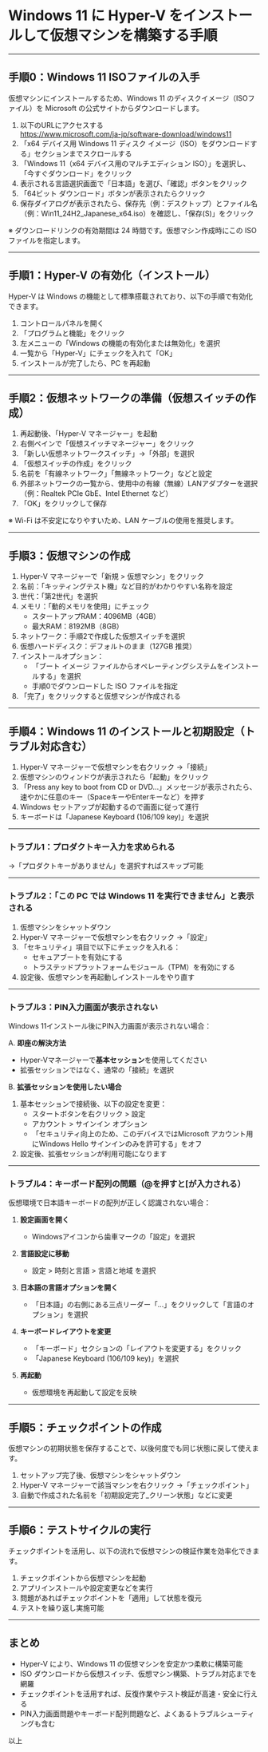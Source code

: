 # Windows 11 に Hyper-V をインストールして仮想マシンを構築する手順

---

## 手順0：Windows 11 ISOファイルの入手

仮想マシンにインストールするため、Windows 11 のディスクイメージ（ISOファイル）を Microsoft の公式サイトからダウンロードします。

1. 以下のURLにアクセスする  
   https://www.microsoft.com/ja-jp/software-download/windows11  
2. 「x64 デバイス用 Windows 11 ディスク イメージ（ISO）をダウンロードする」セクションまでスクロールする  
3. 「Windows 11（x64 デバイス用のマルチエディション ISO）」を選択し、「今すぐダウンロード」をクリック  
4. 表示される言語選択画面で「日本語」を選び、「確認」ボタンをクリック  
5. 「64ビット ダウンロード」ボタンが表示されたらクリック  
6. 保存ダイアログが表示されたら、保存先（例：デスクトップ）とファイル名（例：Win11_24H2_Japanese_x64.iso）を確認し、「保存(S)」をクリック  

※ ダウンロードリンクの有効期間は 24 時間です。仮想マシン作成時にこの ISO ファイルを指定します。

---

## 手順1：Hyper-V の有効化（インストール）

Hyper-V は Windows の機能として標準搭載されており、以下の手順で有効化できます。

1. コントロールパネルを開く  
2. 「プログラムと機能」をクリック  
3. 左メニューの「Windows の機能の有効化または無効化」を選択  
4. 一覧から「Hyper-V」にチェックを入れて「OK」  
5. インストールが完了したら、PC を再起動

---

## 手順2：仮想ネットワークの準備（仮想スイッチの作成）

1. 再起動後、「Hyper-V マネージャー」を起動  
2. 右側ペインで「仮想スイッチマネージャー」をクリック  
3. 「新しい仮想ネットワークスイッチ」→「外部」を選択  
4. 「仮想スイッチの作成」をクリック  
5. 名前を「有線ネットワーク」「無線ネットワーク」などと設定  
6. 外部ネットワークの一覧から、使用中の有線（無線）LANアダプターを選択（例：Realtek PCIe GbE、Intel Ethernet など）  
7. 「OK」をクリックして保存  

※ Wi-Fi は不安定になりやすいため、LAN ケーブルの使用を推奨します。

---

## 手順3：仮想マシンの作成

1. Hyper-V マネージャーで「新規 > 仮想マシン」をクリック  
2. 名前：「キッティングテスト機」など目的がわかりやすい名称を設定  
3. 世代：「第2世代」を選択  
4. メモリ：「動的メモリを使用」にチェック  
   - スタートアップRAM：4096MB（4GB）  
   - 最大RAM：8192MB（8GB）  
5. ネットワーク：手順2で作成した仮想スイッチを選択  
6. 仮想ハードディスク：デフォルトのまま（127GB 推奨）  
7. インストールオプション：  
   - 「ブート イメージ ファイルからオペレーティングシステムをインストールする」を選択  
   - 手順0でダウンロードした ISO ファイルを指定  
8. 「完了」をクリックすると仮想マシンが作成される

---

## 手順4：Windows 11 のインストールと初期設定（トラブル対応含む）

1. Hyper-V マネージャーで仮想マシンを右クリック →「接続」  
2. 仮想マシンのウィンドウが表示されたら「起動」をクリック
3. 「Press any key to boot from CD or DVD...」メッセージが表示されたら、速やかに任意のキー（SpaceキーやEnterキーなど）を押す
4. Windows セットアップが起動するので画面に従って進行
5. キーボードは「Japanese Keyboard (106/109 key)」を選択

---

### トラブル1：プロダクトキー入力を求められる

→「プロダクトキーがありません」を選択すればスキップ可能

---

### トラブル2：「この PC では Windows 11 を実行できません」と表示される

1. 仮想マシンをシャットダウン  
2. Hyper-V マネージャーで仮想マシンを右クリック →「設定」  
3. 「セキュリティ」項目で以下にチェックを入れる：  
   - セキュアブートを有効にする  
   - トラステッドプラットフォームモジュール（TPM）を有効にする  
4. 設定後、仮想マシンを再起動しインストールをやり直す

---

### トラブル3：PIN入力画面が表示されない

Windows 11インストール後にPIN入力画面が表示されない場合：

A. **即座の解決方法**
- Hyper-Vマネージャーで**基本セッション**を使用してください
- 拡張セッションではなく、通常の「接続」を選択

B. **拡張セッションを使用したい場合**
1. 基本セッションで接続後、以下の設定を変更：
   - スタートボタンを右クリック > 設定
   - アカウント > サインイン オプション
   - 「セキュリティ向上のため、このデバイスではMicrosoft アカウント用にWindows Hello サインインのみを許可する」をオフ
2. 設定後、拡張セッションが利用可能になります

---

### トラブル4：キーボード配列の問題（@を押すと[が入力される）

仮想環境で日本語キーボードの配列が正しく認識されない場合：

1. **設定画面を開く**
   - Windowsアイコンから歯車マークの「設定」を選択

2. **言語設定に移動**
   - 設定 > 時刻と言語 > 言語と地域 を選択

3. **日本語の言語オプションを開く**
   - 「日本語」の右側にある三点リーダー「…」をクリックして「言語のオプション」を選択

4. **キーボードレイアウトを変更**
   - 「キーボード」セクションの「レイアウトを変更する」をクリック
   - 「Japanese Keyboard (106/109 key)」を選択

5. **再起動**
   - 仮想環境を再起動して設定を反映

---

## 手順5：チェックポイントの作成

仮想マシンの初期状態を保存することで、以後何度でも同じ状態に戻して使えます。

1. セットアップ完了後、仮想マシンをシャットダウン  
2. Hyper-V マネージャーで該当マシンを右クリック →「チェックポイント」  
3. 自動で作成された名前を「初期設定完了_クリーン状態」などに変更

---

## 手順6：テストサイクルの実行

チェックポイントを活用し、以下の流れで仮想マシンの検証作業を効率化できます。

1. チェックポイントから仮想マシンを起動  
2. アプリインストールや設定変更などを実行  
3. 問題があればチェックポイントを「適用」して状態を復元  
4. テストを繰り返し実施可能

---

## まとめ

- Hyper-V により、Windows 11 の仮想マシンを安定かつ柔軟に構築可能  
- ISO ダウンロードから仮想スイッチ、仮想マシン構築、トラブル対応までを網羅  
- チェックポイントを活用すれば、反復作業やテスト検証が高速・安全に行える
- PIN入力画面問題やキーボード配列問題など、よくあるトラブルシューティングも含む

以上